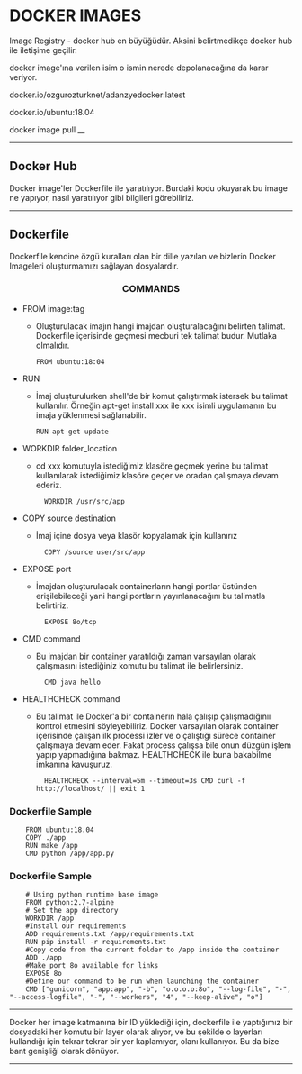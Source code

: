 <h1> DOCKER IMAGES </h1>

Image Registry - docker hub en büyüğüdür. Aksini belirtmedikçe docker hub ile iletişime geçilir.

docker image'ına verilen isim o ismin nerede depolanacağına da karar veriyor.

docker.io/ozgurozturknet/adanzyedocker:latest

docker.io/ubuntu:18.04

docker image pull \_\_

---

<h2> Docker Hub </h2>

Docker image'ler Dockerfile ile yaratılıyor. Burdaki kodu okuyarak bu image ne yapıyor, nasıl yaratılıyor gibi bilgileri görebiliriz.

---

<h2> Dockerfile </h2>

Dockerfile kendine özgü kuralları olan bir dille yazılan ve bizlerin Docker Imageleri oluşturmamızı sağlayan dosyalardır.

<h3 align="center"> COMMANDS </h3>

- FROM image:tag

  - Oluşturulacak imajın hangi imajdan oluşturalacağını belirten talimat. Dockerfile içerisinde geçmesi mecburi tek talimat budur. Mutlaka olmalıdır.

        FROM ubuntu:18:04

- RUN

  - İmaj oluşturulurken shell'de bir komut çalıştırmak istersek bu talimat kullanılır. Örneğin apt-get install xxx ile xxx isimli uygulamanın bu imaja yüklenmesi sağlanabilir.

        RUN apt-get update

- WORKDIR folder_location

  - cd xxx komutuyla istediğimiz klasöre geçmek yerine bu talimat kullanılarak istediğimiz klasöre geçer ve oradan çalışmaya devam ederiz.

          WORKDIR /usr/src/app

- COPY source destination

  - İmaj içine dosya veya klasör kopyalamak için kullanırız

          COPY /source user/src/app

- EXPOSE port

  - İmajdan oluşturulacak containerların hangi portlar üstünden erişilebileceği yani hangi portların yayınlanacağını bu talimatla belirtiriz.

          EXPOSE 8o/tcp

- CMD command

  - Bu imajdan bir container yaratıldığı zaman varsayılan olarak çalışmasını istediğiniz komutu bu talimat ile belirlersiniz.

          CMD java hello

- HEALTHCHECK command

  - Bu talimat ile Docker'a bir containerın hala çalışıp çalışmadığınıı kontrol etmesini söyleyebiliriz. Docker varsayılan olarak container içerisinde çalışan ilk processi izler ve o çalıştığı sürece container çalışmaya devam eder. Fakat process çalışsa bile onun düzgün işlem yapıp yapmadığına bakmaz. HEALTHCHECK ile buna bakabilme imkanına kavuşuruz.

          HEALTHCHECK --interval=5m --timeout=3s CMD curl -f http://localhost/ || exit 1

<h3> Dockerfile Sample</h3>

        FROM ubuntu:18.04
        COPY ./app
        RUN make /app
        CMD python /app/app.py

<h3> Dockerfile Sample </h3>

        # Using python runtime base image
        FROM python:2.7-alpine
        # Set the app directory
        WORKDIR /app
        #Install our requirements
        ADD requirements.txt /app/requirements.txt
        RUN pip install -r requirements.txt
        #Copy code from the current folder to /app inside the container
        ADD ./app
        #Make port 8o available for links
        EXPOSE 8o
        #Define our command to be run when launching the container
        CMD ["gunicorn", "app:app", "-b", "o.o.o.o:8o", "--log-file", "-", "--access-logfile", "-", "--workers", "4", "--keep-alive", "o"]

---

Docker her image katmanına bir ID yüklediği için, dockerfile ile yaptığımız bir dosyadaki her komutu bir layer olarak alıyor, ve bu şekilde o layerları kullandığı için tekrar tekrar bir yer kaplamıyor, olanı kullanıyor. Bu da bize bant genişliği olarak dönüyor.

---
